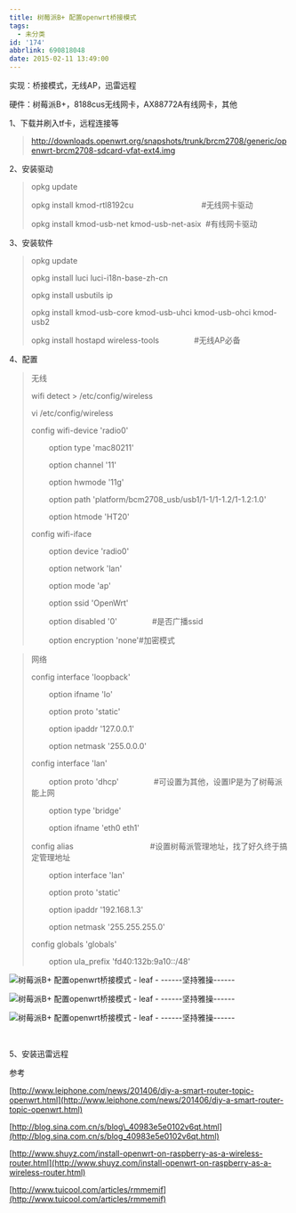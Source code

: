 ```yaml
---
title: 树莓派B+ 配置openwrt桥接模式
tags:
  - 未分类
id: '174'
abbrlink: 690818048
date: 2015-02-11 13:49:00
---
```


实现：桥接模式，无线AP，迅雷远程

硬件：树莓派B+，8188cus无线网卡，AX88772A有线网卡，其他

  

1、下载并刷入tf卡，远程连接等

> http://downloads.openwrt.org/snapshots/trunk/brcm2708/generic/openwrt-brcm2708-sdcard-vfat-ext4.img

  

2、安装驱动

> opkg update
> 
> opkg install kmod-rtl8192cu                               #无线网卡驱动
> 
> opkg install kmod-usb-net kmod-usb-net-asix  #有线网卡驱动
> 
>   

3、安装软件

> opkg update
> 
> opkg install luci luci-i18n-base-zh-cn
> 
> opkg install usbutils ip 
> 
> opkg install kmod-usb-core kmod-usb-uhci kmod-usb-ohci kmod-usb2
> 
> opkg install hostapd wireless-tools                #无线AP必备
> 
>   
> 
>   

4、配置

> 无线
> 
> wifi detect > /etc/config/wireless
> 
> vi /etc/config/wireless
> 
> config wifi-device 'radio0'
> 
>         option type 'mac80211'
> 
>         option channel '11'
> 
>         option hwmode '11g'
> 
>         option path 'platform/bcm2708\_usb/usb1/1-1/1-1.2/1-1.2:1.0'
> 
>         option htmode 'HT20'
> 
>   
> 
> config wifi-iface
> 
>         option device 'radio0'
> 
>         option network 'lan'
> 
>         option mode 'ap' 
> 
>         option ssid 'OpenWrt'
> 
>         option disabled '0'                #是否广播ssid
> 
>         option encryption 'none'#加密模式
> 
>   

> 网络
> 
> config interface 'loopback'
> 
>         option ifname 'lo'
> 
>         option proto 'static'
> 
>         option ipaddr '127.0.0.1'
> 
>         option netmask '255.0.0.0'
> 
>   
> 
> config interface 'lan'
> 
>         option proto 'dhcp'                #可设置为其他，设置IP是为了树莓派能上网
> 
>         option type 'bridge'
> 
>         option ifname 'eth0 eth1'
> 
>   
> 
> config alias                                   #设置树莓派管理地址，找了好久终于搞定管理地址
> 
>         option interface 'lan'
> 
>         option proto 'static'
> 
>         option ipaddr '192.168.1.3'
> 
>         option netmask '255.255.255.0'
> 
>   
> 
> config globals 'globals'
> 
>         option ula\_prefix 'fd40:132b:9a10::/48'
> 
>   

![树莓派B+ 配置openwrt桥接模式 - leaf - ------坚持雅操------](http://img0.ph.126.net/ekuUkBkj24IdK_dB6e-pcQ==/6619470117049688565.png "树莓派B+ 配置openwrt桥接模式 - leaf - ------坚持雅操------")

![树莓派B+ 配置openwrt桥接模式 - leaf - ------坚持雅操------](http://img1.ph.126.net/QQYYOx2xnTewZQZCYaS-jQ==/3113394717414550858.png "树莓派B+ 配置openwrt桥接模式 - leaf - ------坚持雅操------") 

![树莓派B+ 配置openwrt桥接模式 - leaf - ------坚持雅操------](http://img0.ph.126.net/S21VuiewLa6mZVfTyIPm1g==/3113676192391261497.png "树莓派B+ 配置openwrt桥接模式 - leaf - ------坚持雅操------")

 

  

5、安装迅雷远程

>   

>   

参考

[http://www.leiphone.com/news/201406/diy-a-smart-router-topic-openwrt.html](http://www.leiphone.com/news/201406/diy-a-smart-router-topic-openwrt.html)

[http://blog.sina.com.cn/s/blog\_40983e5e0102v6qt.html](http://blog.sina.com.cn/s/blog_40983e5e0102v6qt.html)

[http://www.shuyz.com/install-openwrt-on-raspberry-as-a-wireless-router.html](http://www.shuyz.com/install-openwrt-on-raspberry-as-a-wireless-router.html)

[http://www.tuicool.com/articles/rmmemif](http://www.tuicool.com/articles/rmmemif)